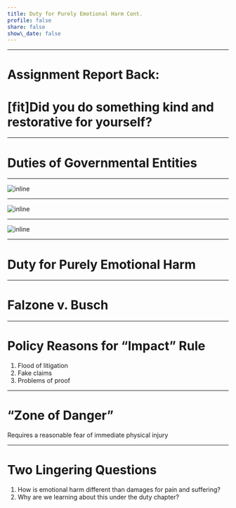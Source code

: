 ```yaml
---
title: Duty for Purely Emotional Harm Cont.
profile: false
share: false
show\_date: false
---
```


---

# Assignment Report Back:
# [fit]Did you do something kind and restorative for yourself?

---

# Duties of Governmental Entities

---

![inline][image-1]

---

![inline][image-2]

---

![inline][image-3]

---

# Duty for Purely Emotional Harm

---

# Falzone v. Busch

---

# Policy Reasons for “Impact” Rule

1. Flood of litigation
2. Fake claims
3. Problems of proof

---

# “Zone of Danger”

Requires a reasonable fear of immediate physical injury

---

# Two Lingering Questions

1. How is emotional harm different than damages for pain and suffering?
2. Why are we learning about this under the duty chapter?

[image-1]:	images/gov1.jpg
[image-2]:	images/gov2.jpg
[image-3]:	images/gov3.jpg